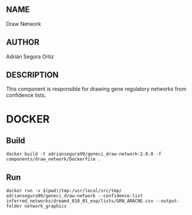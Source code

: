## NAME

Draw Network

## AUTHOR

Adrián Segura Ortiz

## DESCRIPTION

This component is responsible for drawing gene regulatory networks from confidence lists.

# DOCKER

## Build

```
docker build -t adriansegura99/geneci_draw-network:2.0.0 -f components/draw_network/Dockerfile .
```

## Run

```
docker run -v $(pwd)/tmp:/usr/local/src/tmp/ adriansegura99/geneci_draw-network --confidence-list inferred_networks/dream4_010_01_exp/lists/GRN_ARACNE.csv --output-folder network_graphics
```
